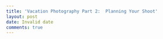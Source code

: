 ```yaml
---
title: 'Vacation Photography Part 2:  Planning Your Shoot'
layout: post
date: Invalid date
comments: true
---
```

